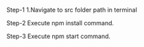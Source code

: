 Step-1
1.Navigate to src folder path in terminal

Step-2
Execute npm install command.

Step-3
Execute npm start command.

